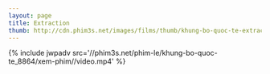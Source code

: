 ```yaml
---
layout: page
title: Extraction
thumb: http://cdn.phim3s.net/images/films/thumb/khung-bo-quoc-te-extraction-2015.jpg
---
```

{% include jwpadv src='//phim3s.net/phim-le/khung-bo-quoc-te_8864/xem-phim//video.mp4' %}